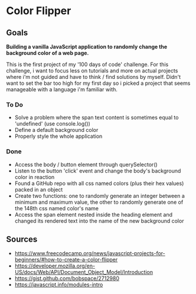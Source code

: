# Color Flipper

## Goals
**Building a vanilla JavaScript application to randomly change the background color of a web page.**

This is the first project of my '100 days of code' challenge. For this challenge, i want to focus less on tutorials and more on actual projects where i'm not guided and have to think / find solutions by myself. Didn't want to set the bar too high for my first day so i picked a project that seems manageable with a language i'm familiar with.

### To Do
- Solve a problem where the span text content is sometimes equal to 'undefined' (use console.log())
- Define a default background color
- Properly style the whole application

### Done
- Access the body / button element through querySelector()
- Listen to the button 'click' event and change the body's background color in reaction
- Found a GitHub repo with all css named colors (plus their hex values) packed in an object 
- Create two functions: one to randomly generate an integer between a minimum and maximum value, the other to randomly generate one of the 148th css named color's name
- Access the span element nested inside the heading element and changed its rendered text into the name of the new background color

## Sources
- https://www.freecodecamp.org/news/javascript-projects-for-beginners/#how-to-create-a-color-flipper
- https://developer.mozilla.org/en-US/docs/Web/API/Document_Object_Model/Introduction
- https://gist.github.com/bobspace/2712980
- https://javascript.info/modules-intro
